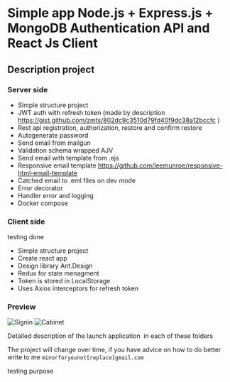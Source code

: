 # Simple app Node.js + Express.js + MongoDB Authentication API and React Js Client

## Description project

### Server side


- Simple structure project
- JWT auth with refresh token (made by description https://gist.github.com/zmts/802dc9c3510d79fd40f9dc38a12bccfc )
- Rest api registration, authorization, restore and confirm restore
- Autogenerate password
- Send email from mailgun
- Validation schema wrapped AJV
- Send email with template from .ejs
- Responsive email template https://github.com/leemunroe/responsive-html-email-template
- Catched email to .eml files on dev mode
- Error decorator
- Handler error and logging
- Docker compose

### Client side
testing done

- Simple structure project
- Create react app
- Design library Ant.Design
- Redux for state menagment
- Token is stored in LocalStorage
- Uses Axios interceptors for refresh token

### Preview

![Signin](http://off-transition.ru/github/1.png)
![Cabinet](http://off-transition.ru/github/2.png)

Detailed description of the launch application
 in each of these folders

The project will change over time, if you have advice on how to do better write to me `minorforyounot[replace]gmail.com`


testing purpose


